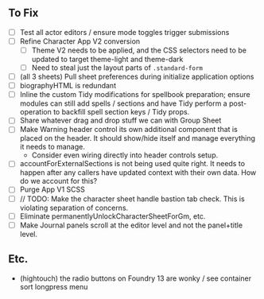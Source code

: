 ## To Fix

- [ ] Test all actor editors / ensure mode toggles trigger submissions
- [ ] Refine Character App V2 conversion
  - [ ] Theme V2 needs to be applied, and the CSS selectors need to be updated to target theme-light and theme-dark
  - [ ] Need to steal just the layout parts of `.standard-form`
- [ ] (all 3 sheets) Pull sheet preferences during initialize application options
- [ ] biographyHTML is redundant
- [ ] Inline the custom Tidy modifications for spellbook preparation; ensure modules can still add spells / sections and have Tidy perform a post-operation to backfill spell section keys / Tidy props.
- [ ] Share whatever drag and drop stuff we can with Group Sheet
- [ ] Make Warning header control its own additional component that is placed on the header. It should show/hide itself and manage everything it needs to manage.
  - Consider even wiring directly into header controls setup.
- [ ] accountForExternalSections is not being used quite right. It needs to happen after any callers have updated context with their own data. How do we account for this?
- [ ] Purge App V1 SCSS
- [ ] // TODO: Make the character sheet handle bastion tab check. This is violating separation of concerns.
- [ ] Eliminate permanentlyUnlockCharacterSheetForGm, etc.
- [ ] Make Journal panels scroll at the editor level and not the panel+title level.

## Etc.
- (hightouch) the radio buttons on Foundry 13 are wonky / see container sort longpress menu